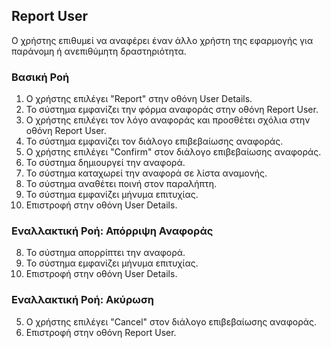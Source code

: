 ## Report User

Ο χρήστης επιθυμεί να αναφέρει έναν άλλο χρήστη της εφαρμογής για παράνομη ή ανεπιθύμητη δραστηριότητα.

### Βασική Ροή

1. Ο χρήστης επιλέγει "Report" στην οθόνη User Details.
2. Το σύστημα εμφανίζει την φόρμα αναφοράς στην οθόνη Report User.
3. Ο χρήστης επιλέγει τον λόγο αναφοράς και προσθέτει σχόλια στην οθόνη Report User.
4. Το σύστημα εμφανίζει τον διάλογο επιβεβαίωσης αναφοράς.
5. Ο χρήστης επιλέγει "Confirm" στον διάλογο επιβεβαίωσης αναφοράς.
6. Το σύστημα δημιουργεί την αναφορά.
7. Το σύστημα καταχωρεί την αναφορά σε λίστα αναμονής.
8. Το σύστημα αναθέτει ποινή στον παραλήπτη.
9. Το σύστημα εμφανίζει μήνυμα επιτυχίας.
10. Επιστροφή στην οθόνη User Details.

### Εναλλακτική Ροή: Απόρριψη Αναφοράς

8. Το σύστημα απορρίπτει την αναφορά.
9. Το σύστημα εμφανίζει μήνυμα επιτυχίας.
10. Επιστροφή στην οθόνη User Details.

### Εναλλακτική Ροή: Ακύρωση

5. Ο χρήστης επιλέγει "Cancel" στον διάλογο επιβεβαίωσης αναφοράς.
6. Επιστροφή στην οθόνη Report User.

